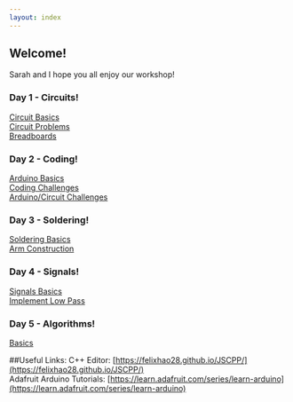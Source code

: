 ```yaml
---
layout: index
---
```


## Welcome!
Sarah and I hope you all enjoy our workshop!

### Day 1 - Circuits!
[Circuit Basics](./circuit_basics)  
[Circuit Problems](./circuit_problems)  
[Breadboards](./breadboards)

### Day 2 - Coding!
[Arduino Basics](./arduino_basics)  
[Coding Challenges](./coding_challenges)  
[Arduino/Circuit Challenges](./arduino_challenges)


### Day 3 - Soldering!
[Soldering Basics](./soldering)  
[Arm Construction](./arm_construction)

### Day 4 - Signals!
[Signals Basics](./signals_basics)  
[Implement Low Pass](./low_pass)

### Day 5 - Algorithms!
[Basics](./basics)

##Useful Links:
C++ Editor: [https://felixhao28.github.io/JSCPP/](https://felixhao28.github.io/JSCPP/)  
Adafruit Arduino Tutorials: [https://learn.adafruit.com/series/learn-arduino](https://learn.adafruit.com/series/learn-arduino)